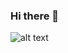 ### Hi there 👋

![alt text]([http://url/to/img.png](https://raw.githubusercontent.com/jonaskop44/jonaskop44/output/github-contribution-grid-snake-dark.svg)https://raw.githubusercontent.com/jonaskop44/jonaskop44/output/github-contribution-grid-snake-dark.svg)

<!--
- 🔭 I’m currently working on ...
- 🌱 I’m currently learning ...
-->
